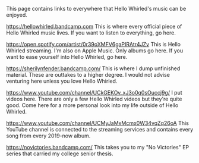 This page contains links to everywhere that Hello Whirled's music can be enjoyed.

https://hellowhirled.bandcamp.com This is where every official piece of Hello Whirled music lives. If you want to listen to everything, go here.

https://open.spotify.com/artist/0r39oXMFV6gaPIRAtr4JZv This is Hello Whirled streaming. I'm also on Apple Music. Only albums go here. If you want to ease yourself into Hello Whirled, go here.

https://sherilynfender.bandcamp.com/ This is where I dump unfinished material. These are outtakes to a higher degree. I would not advise venturing here unless you love Hello Whirled.

https://www.youtube.com/channel/UCkGEKOv_xJ3o0q0sOuccj9g/ I put videos here. There are only a few Hello Whirled videos but they're quite good. Come here for a more personal look into my life outside of Hello Whirled.

https://www.youtube.com/channel/UCMyJaMxMcmx0W34vqZq26oA This YouTube channel is connected to the streaming services and contains every song from every 2019-now album.

https://novictories.bandcamp.com/ This takes you to my "No Victories" EP series that carried my college senior thesis.
